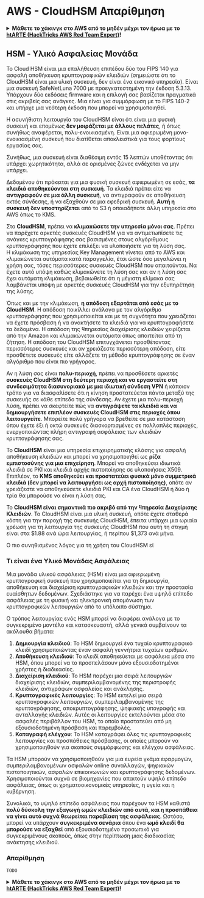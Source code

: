 # AWS - CloudHSM Απαρίθμηση

<details>

<summary><strong>Μάθετε το χάκινγκ στο AWS από το μηδέν μέχρι τον ήρωα με το</strong> <a href="https://training.hacktricks.xyz/courses/arte"><strong>htARTE (HackTricks AWS Red Team Expert)</strong></a><strong>!</strong></summary>

Άλλοι τρόποι υποστήριξης του HackTricks:

* Αν θέλετε να δείτε την **εταιρεία σας διαφημισμένη στο HackTricks** ή να **κατεβάσετε το HackTricks σε μορφή PDF** ελέγξτε τα [**ΣΧΕΔΙΑ ΣΥΝΔΡΟΜΗΣ**](https://github.com/sponsors/carlospolop)!
* Αποκτήστε το [**επίσημο PEASS & HackTricks swag**](https://peass.creator-spring.com)
* Ανακαλύψτε την [**Οικογένεια PEASS**](https://opensea.io/collection/the-peass-family), τη συλλογή μας από αποκλειστικά [**NFTs**](https://opensea.io/collection/the-peass-family)
* **Εγγραφείτε** στη 💬 [**ομάδα Discord**](https://discord.gg/hRep4RUj7f) ή στη [**ομάδα τηλεγραφήματος**](https://t.me/peass) ή **ακολουθήστε** μας στο **Twitter** 🐦 [**@hacktricks\_live**](https://twitter.com/hacktricks\_live)**.**
* **Μοιραστείτε τα χάκινγκ κόλπα σας υποβάλλοντας PRs** στα [**HackTricks**](https://github.com/carlospolop/hacktricks) και [**HackTricks Cloud**](https://github.com/carlospolop/hacktricks-cloud) αποθετήρια του github.

</details>

## HSM - Υλικό Ασφαλείας Μονάδα

Το Cloud HSM είναι μια επαλήθευση επιπέδου δύο του FIPS 140 για ασφαλή αποθήκευση κρυπτογραφικών κλειδιών (σημειώστε ότι το CloudHSM είναι μια υλική συσκευή, δεν είναι ένα εικονικό υπηρεσία). Είναι μια συσκευή SafeNetLuna 7000 με προεγκατεστημένη την έκδοση 5.3.13. Υπάρχουν δύο εκδόσεις firmware και η επιλογή σας βασίζεται πραγματικά στις ακριβείς σας ανάγκες. Μια είναι για συμμόρφωση με το FIPS 140-2 και υπήρχε μια νεότερη έκδοση που μπορεί να χρησιμοποιηθεί.

Η ασυνήθιστη λειτουργία του CloudHSM είναι ότι είναι μια φυσική συσκευή και επομένως **δεν μοιράζεται με άλλους πελάτες**, ή όπως συνήθως αναφέρεται, πολυ-ενοικιασμένη. Είναι μια αφιερωμένη μονο-ενοικιασμένη συσκευή που διατίθεται αποκλειστικά για τους φορτίους εργασίας σας.

Συνήθως, μια συσκευή είναι διαθέσιμη εντός 15 λεπτών υποθέτοντας ότι υπάρχει χωρητικότητα, αλλά σε ορισμένες ζώνες ενδέχεται να μην υπάρχει.

Δεδομένου ότι πρόκειται για μια φυσική συσκευή αφιερωμένη σε εσάς, **τα κλειδιά αποθηκεύονται στη συσκευή**. Τα κλειδιά πρέπει είτε να **αντιγραφούν σε μια άλλη συσκευή**, να αντιγραφούν σε αποθήκευση εκτός σύνδεσης, ή να εξαχθούν σε μια εφεδρική συσκευή. **Αυτή η συσκευή δεν υποστηρίζεται** από το S3 ή οποιαδήποτε άλλη υπηρεσία στο AWS όπως το KMS.

Στο **CloudHSM**, πρέπει να **κλιμακώσετε την υπηρεσία μόνοι σας**. Πρέπει να παρέχετε αρκετές συσκευές CloudHSM για να αντιμετωπίσετε τις ανάγκες κρυπτογράφησης σας βασισμένες στους αλγόριθμους κρυπτογράφησης που έχετε επιλέξει να υλοποιήσετε για τη λύση σας.\
Η κλιμάκωση της υπηρεσίας Key Management γίνεται από το AWS και κλιμακώνεται αυτόματα κατά παραγγελία, έτσι ώστε όσο μεγαλώνει η χρήση σας, τόσες περισσότερες συσκευές CloudHSM που απαιτούνται. Να έχετε αυτό υπόψη καθώς κλιμακώνετε τη λύση σας και αν η λύση σας έχει αυτόματη κλιμάκωση, βεβαιωθείτε ότι η μέγιστη κλίμακα σας λαμβάνεται υπόψη με αρκετές συσκευές CloudHSM για την εξυπηρέτηση της λύσης.

Όπως και με την κλιμάκωση, **η απόδοση εξαρτάται από εσάς με το CloudHSM**. Η απόδοση ποικίλλει ανάλογα με τον αλγόριθμο κρυπτογράφησης που χρησιμοποιείται και με τη συχνότητα που χρειάζεται να έχετε πρόσβαση ή να ανακτήσετε τα κλειδιά για να κρυπτογραφήσετε τα δεδομένα. Η απόδοση της ϥπηρεσίας διαχείρισης κλειδιών χειρίζεται από την Amazon και κλιμακώνεται αυτόματα όπως απαιτείται από τη ζήτηση. Η απόδοση του CloudHSM επιτυγχάνεται προσθέτοντας περισσότερες συσκευές και αν χρειάζεστε περισσότερη απόδοση, είτε προσθέτετε συσκευές είτε αλλάζετε τη μέθοδο κρυπτογράφησης σε έναν αλγόριθμο που είναι πιο γρήγορος.

Αν η λύση σας είναι **πολυ-περιοχή**, πρέπει να προσθέσετε αρκετές **συσκευές CloudHSM στη δεύτερη περιοχή και να εργαστείτε στη συνδεσιμότητα διασυνοριακά με μια ιδιωτική σύνδεση VPN** ή κάποιον τρόπο για να διασφαλίσετε ότι η κίνηση προστατεύεται πάντα μεταξύ της συσκευής σε κάθε επίπεδο της σύνδεσης. Αν έχετε μια πολυ-περιοχή λύση, πρέπει να σκεφτείτε πώς να **αντιγράψετε τα κλειδιά και να δημιουργήσετε επιπλέον συσκευές CloudHSM στις περιοχές όπου λειτουργείτε**. Μπορείτε πολύ γρήγορα να βρεθείτε σε μια κατάσταση όπου έχετε έξι ή οκτώ συσκευές διασκορπισμένες σε πολλαπλές περιοχές, ενεργοποιώντας πλήρη αντιγραφή ασφάλειας των κλειδιών κρυπτογράφησης σας.

Το **CloudHSM** είναι μια υπηρεσία επιχειρηματικής κλάσης για ασφαλή αποθήκευση κλειδιών και μπορεί να χρησιμοποιηθεί ως **ρίζα εμπιστοσύνης για μια επιχείρηση**. Μπορεί να αποθηκεύσει ιδιωτικά κλειδιά σε PKI και κλειδιά αρχής πιστοποίησης σε υλοποιήσεις X509. Επιπλέον, το **KMS αποθηκεύει και προστατεύει φυσικά μόνο συμμετρικά κλειδιά (δεν μπορεί να λειτουργήσει ως αρχή πιστοποίησης)**, οπότε αν χρειάζεστε να αποθηκεύσετε κλειδιά PKI και CA ένα CloudHSM ή δύο ή τρία θα μπορούσε να είναι η λύση σας.

Το **CloudHSM είναι σημαντικά πιο ακριβό από την ϥπηρεσία Διαχείρισης Κλειδιών**. Το CloudHSM είναι μια υλική συσκευή, οπότε έχετε σταθερά κόστη για την παροχή της συσκευής CloudHSM, έπειτα υπάρχει μια ωριαία χρέωση για τη λειτουργία της συσκευής CloudHSM που αυτή τη στιγμή είναι στα $1.88 ανά ώρα λειτουργίας, ή περίπου $1,373 ανά μήνα.

Ο πιο συνηθισμένος λόγος για τη χρήση του CloudHSM εί
### Τι είναι ένα Υλικό Μονάδας Ασφάλειας

Μια μονάδα υλικού ασφάλειας (HSM) είναι μια αφιερωμένη κρυπτογραφική συσκευή που χρησιμοποιείται για τη δημιουργία, αποθήκευση και διαχείριση κρυπτογραφικών κλειδιών και την προστασία ευαίσθητων δεδομένων. Σχεδιάστηκε για να παρέχει ένα υψηλό επίπεδο ασφάλειας με τη φυσική και ηλεκτρονική απομόνωση των κρυπτογραφικών λειτουργιών από το υπόλοιπο σύστημα.

Ο τρόπος λειτουργίας ενός HSM μπορεί να διαφέρει ανάλογα με το συγκεκριμένο μοντέλο και κατασκευαστή, αλλά γενικά συμβαίνουν τα ακόλουθα βήματα:

1. **Δημιουργία κλειδιού**: Το HSM δημιουργεί ένα τυχαίο κρυπτογραφικό κλειδί χρησιμοποιώντας έναν ασφαλή γεννήτρια τυχαίων αριθμών.
2. **Αποθήκευση κλειδιού**: Το κλειδί αποθηκεύεται με ασφάλεια μέσα στο HSM, όπου μπορεί να το προσπελάσουν μόνο εξουσιοδοτημένοι χρήστες ή διαδικασίες.
3. **Διαχείριση κλειδιού**: Το HSM παρέχει μια σειρά λειτουργιών διαχείρισης κλειδιών, συμπεριλαμβανομένης της περιστροφής κλειδιών, αντιγράφων ασφαλείας και ανάκλησης.
4. **Κρυπτογραφικές λειτουργίες**: Το HSM εκτελεί μια σειρά κρυπτογραφικών λειτουργιών, συμπεριλαμβανομένης της κρυπτογράφησης, αποκρυπτογράφησης, ψηφιακής υπογραφής και ανταλλαγής κλειδιών. Αυτές οι λειτουργίες εκτελούνται μέσα στο ασφαλές περιβάλλον του HSM, το οποίο προστατεύει από μη εξουσιοδοτημένη πρόσβαση και παρεμβολές.
5. **Καταγραφή ελέγχου**: Το HSM καταγράφει όλες τις κρυπτογραφικές λειτουργίες και προσπάθειες πρόσβασης, οι οποίες μπορούν να χρησιμοποιηθούν για σκοπούς συμμόρφωσης και ελέγχου ασφάλειας.

Τα HSM μπορούν να χρησιμοποιηθούν για μια ευρεία γκάμα εφαρμογών, συμπεριλαμβανομένων ασφαλών online συναλλαγών, ψηφιακών πιστοποιητικών, ασφαλών επικοινωνιών και κρυπτογράφησης δεδομένων. Χρησιμοποιούνται συχνά σε βιομηχανίες που απαιτούν υψηλό επίπεδο ασφάλειας, όπως οι χρηματοοικονομικές υπηρεσίες, η υγεία και η κυβέρνηση.

Συνολικά, το υψηλό επίπεδο ασφάλειας που παρέχουν τα HSM καθιστά **πολύ δύσκολη την εξαγωγή ωμών κλειδιών από αυτά, και η προσπάθεια να γίνει αυτό συχνά θεωρείται παραβίαση της ασφάλειας**. Ωστόσο, μπορεί να υπάρχουν **συγκεκριμένα σενάρια** όπου ένα **ωμό κλειδί θα μπορούσε να εξαχθεί** από εξουσιοδοτημένο προσωπικό για συγκεκριμένους σκοπούς, όπως στην περίπτωση μιας διαδικασίας ανάκτησης κλειδιού.

### Απαρίθμηση
```
TODO
```
<details>

<summary><strong>Μάθετε το χάκινγκ στο AWS από το μηδέν μέχρι τον ήρωα με το</strong> <a href="https://training.hacktricks.xyz/courses/arte"><strong>htARTE (HackTricks AWS Red Team Expert)</strong></a><strong>!</strong></summary>

Άλλοι τρόποι υποστήριξης του HackTricks:

* Αν θέλετε να δείτε την **εταιρεία σας διαφημισμένη στο HackTricks** ή να **κατεβάσετε το HackTricks σε μορφή PDF** ελέγξτε τα [**ΣΧΕΔΙΑ ΣΥΝΔΡΟΜΗΣ**](https://github.com/sponsors/carlospolop)!
* Αποκτήστε το [**επίσημο PEASS & HackTricks swag**](https://peass.creator-spring.com)
* Ανακαλύψτε [**την Οικογένεια PEASS**](https://opensea.io/collection/the-peass-family), τη συλλογή μας από αποκλειστικά [**NFTs**](https://opensea.io/collection/the-peass-family)
* **Εγγραφείτε στη** 💬 [**ομάδα Discord**](https://discord.gg/hRep4RUj7f) ή στην [**ομάδα telegram**](https://t.me/peass) ή **ακολουθήστε** μας στο **Twitter** 🐦 [**@hacktricks\_live**](https://twitter.com/hacktricks\_live)**.**
* **Μοιραστείτε τα χάκινγκ κόλπα σας υποβάλλοντας PRs στα** [**HackTricks**](https://github.com/carlospolop/hacktricks) και [**HackTricks Cloud**](https://github.com/carlospolop/hacktricks-cloud) αποθετήρια στο GitHub.

</details>
